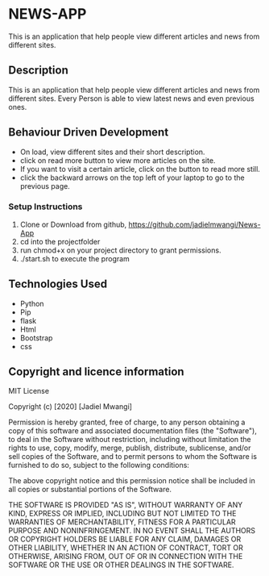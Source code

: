 # NEWS-APP
 This is an application that help people view different articles and news from different sites.

## Description

This is an application that help people view different articles and news from different sites. Every Person is able to view latest news and even previous ones.

## Behaviour Driven Development

* On load, view different sites and their short description.
* click on read more button to view more articles on the site.
* If you want to visit a certain article, click on the button to read more still.
* click the backward arrows on the top left of your laptop to go to the previous page.

### Setup Instructions

1. Clone or Download from github, https://github.com/jadielmwangi/News-App
2. cd into the projectfolder
3. run chmod+x on your project directory to grant permissions.
4. ./start.sh to execute the program

## Technologies Used
* Python
* Pip
* flask
* Html
* Bootstrap
* css

## Copyright and licence information

MIT License

Copyright (c) [2020] [Jadiel Mwangi]

Permission is hereby granted, free of charge, to any person obtaining a copy
of this software and associated documentation files (the "Software"), to deal
in the Software without restriction, including without limitation the rights
to use, copy, modify, merge, publish, distribute, sublicense, and/or sell
copies of the Software, and to permit persons to whom the Software is
furnished to do so, subject to the following conditions:

The above copyright notice and this permission notice shall be included in all
copies or substantial portions of the Software.

THE SOFTWARE IS PROVIDED "AS IS", WITHOUT WARRANTY OF ANY KIND, EXPRESS OR
IMPLIED, INCLUDING BUT NOT LIMITED TO THE WARRANTIES OF MERCHANTABILITY,
FITNESS FOR A PARTICULAR PURPOSE AND NONINFRINGEMENT. IN NO EVENT SHALL THE
AUTHORS OR COPYRIGHT HOLDERS BE LIABLE FOR ANY CLAIM, DAMAGES OR OTHER
LIABILITY, WHETHER IN AN ACTION OF CONTRACT, TORT OR OTHERWISE, ARISING FROM,
OUT OF OR IN CONNECTION WITH THE SOFTWARE OR THE USE OR OTHER DEALINGS IN THE
SOFTWARE.